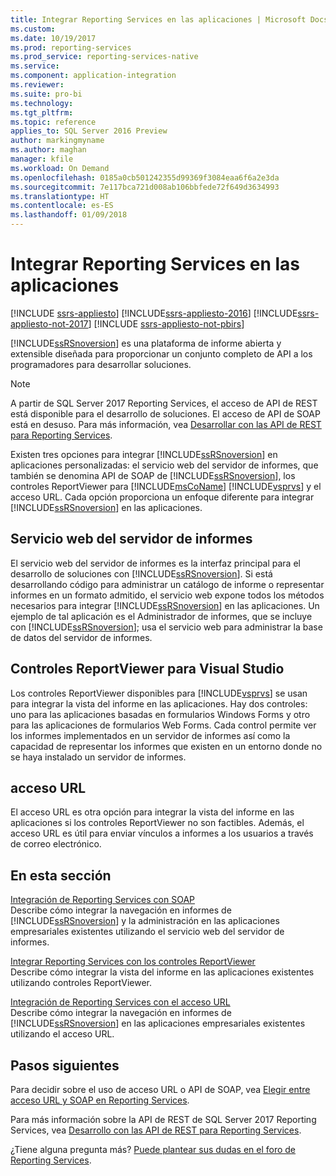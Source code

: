```yaml
---
title: Integrar Reporting Services en las aplicaciones | Microsoft Docs
ms.custom: 
ms.date: 10/19/2017
ms.prod: reporting-services
ms.prod_service: reporting-services-native
ms.service: 
ms.component: application-integration
ms.reviewer: 
ms.suite: pro-bi
ms.technology: 
ms.tgt_pltfrm: 
ms.topic: reference
applies_to: SQL Server 2016 Preview
author: markingmyname
ms.author: maghan
manager: kfile
ms.workload: On Demand
ms.openlocfilehash: 0185a0cb501242355d99369f3084eaa6f6a2e3da
ms.sourcegitcommit: 7e117bca721d008ab106bbfede72f649d3634993
ms.translationtype: HT
ms.contentlocale: es-ES
ms.lasthandoff: 01/09/2018
---
```

# <a name="integrating-reporting-services-into-applications"></a>Integrar Reporting Services en las aplicaciones

[!INCLUDE [ssrs-appliesto](../../includes/ssrs-appliesto.md)] [!INCLUDE[ssrs-appliesto-2016](../../includes/ssrs-appliesto-2016.md)] [!INCLUDE[ssrs-appliesto-not-2017](../../includes/ssrs-appliesto-not-2017.md)] [!INCLUDE [ssrs-appliesto-not-pbirs](../../includes/ssrs-appliesto-not-pbirs.md)]

  [!INCLUDE[ssRSnoversion](../../includes/ssrsnoversion-md.md)] es una plataforma de informe abierta y extensible diseñada para proporcionar un conjunto completo de API a los programadores para desarrollar soluciones.

> [!NOTE]
> A partir de SQL Server 2017 Reporting Services, el acceso de API de REST está disponible para el desarrollo de soluciones. El acceso de API de SOAP está en desuso. Para más información, vea [Desarrollar con las API de REST para Reporting Services](../developer/rest-api.md).
  
 Existen tres opciones para integrar [!INCLUDE[ssRSnoversion](../../includes/ssrsnoversion-md.md)] en aplicaciones personalizadas: el servicio web del servidor de informes, que también se denomina API de SOAP de [!INCLUDE[ssRSnoversion](../../includes/ssrsnoversion-md.md)], los controles ReportViewer para [!INCLUDE[msCoName](../../includes/msconame-md.md)] [!INCLUDE[vsprvs](../../includes/vsprvs-md.md)] y el acceso URL. Cada opción proporciona un enfoque diferente para integrar [!INCLUDE[ssRSnoversion](../../includes/ssrsnoversion-md.md)] en las aplicaciones.
  
## <a name="report-server-web-service"></a>Servicio web del servidor de informes

 El servicio web del servidor de informes es la interfaz principal para el desarrollo de soluciones con [!INCLUDE[ssRSnoversion](../../includes/ssrsnoversion-md.md)]. Si está desarrollando código para administrar un catálogo de informe o representar informes en un formato admitido, el servicio web expone todos los métodos necesarios para integrar [!INCLUDE[ssRSnoversion](../../includes/ssrsnoversion-md.md)] en las aplicaciones. Un ejemplo de tal aplicación es el Administrador de informes, que se incluye con [!INCLUDE[ssRSnoversion](../../includes/ssrsnoversion-md.md)]; usa el servicio web para administrar la base de datos del servidor de informes.  
  
## <a name="reportviewer-controls-for-visual-studio"></a>Controles ReportViewer para Visual Studio

 Los controles ReportViewer disponibles para [!INCLUDE[vsprvs](../../includes/vsprvs-md.md)] se usan para integrar la vista del informe en las aplicaciones. Hay dos controles: uno para las aplicaciones basadas en formularios Windows Forms y otro para las aplicaciones de formularios Web Forms. Cada control permite ver los informes implementados en un servidor de informes así como la capacidad de representar los informes que existen en un entorno donde no se haya instalado un servidor de informes.  
  
## <a name="url-access"></a>acceso URL  
 El acceso URL es otra opción para integrar la vista del informe en las aplicaciones si los controles ReportViewer no son factibles. Además, el acceso URL es útil para enviar vínculos a informes a los usuarios a través de correo electrónico.  
  
## <a name="in-this-section"></a>En esta sección

 [Integración de Reporting Services con SOAP](../../reporting-services/application-integration/integrating-reporting-services-using-soap.md)  
 Describe cómo integrar la navegación en informes de [!INCLUDE[ssRSnoversion](../../includes/ssrsnoversion-md.md)] y la administración en las aplicaciones empresariales existentes utilizando el servicio web del servidor de informes.  
  
 [Integrar Reporting Services con los controles ReportViewer](../../reporting-services/application-integration/integrating-reporting-services-using-reportviewer-controls.md)  
 Describe cómo integrar la vista del informe en las aplicaciones existentes utilizando controles ReportViewer.  
  
 [Integración de Reporting Services con el acceso URL](../../reporting-services/application-integration/integrating-reporting-services-using-url-access.md)  
 Describe cómo integrar la navegación en informes de [!INCLUDE[ssRSnoversion](../../includes/ssrsnoversion-md.md)] en las aplicaciones empresariales existentes utilizando el acceso URL.  
  
## <a name="next-steps"></a>Pasos siguientes

Para decidir sobre el uso de acceso URL o API de SOAP, vea [Elegir entre acceso URL y SOAP en Reporting Services](choosing-between-url-access-and-soap.md).

Para más información sobre la API de REST de SQL Server 2017 Reporting Services, vea [Desarrollo con las API de REST para Reporting Services](../developer/rest-api.md).

¿Tiene alguna pregunta más? [Puede plantear sus dudas en el foro de Reporting Services](http://go.microsoft.com/fwlink/?LinkId=620231).
